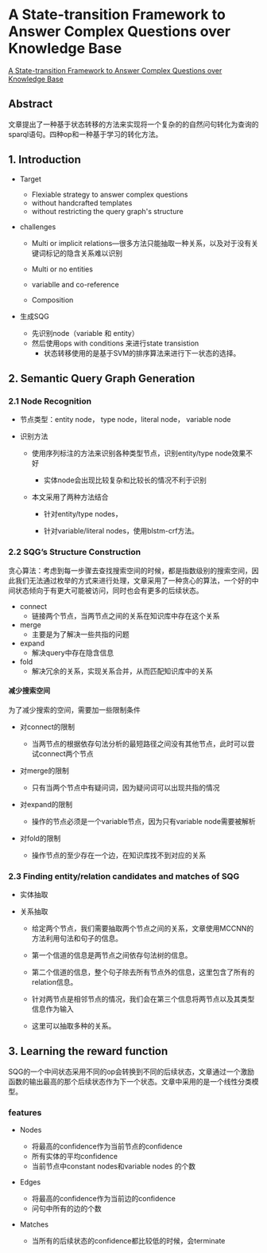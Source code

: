 # A State-transition Framework to Answer Complex Questions over Knowledge Base
[A State-transition Framework to Answer Complex Questions over Knowledge Base](http://aclweb.org/anthology/D18-1234)
## Abstract 

文章提出了一种基于状态转移的方法来实现将一个复杂的的自然问句转化为查询的sparql语句。四种op和一种基于学习的转化方法。

## 1. Introduction

- Target

  - Flexiable strategy to answer complex questions
  - without handcrafted templates
  - without restricting the query graph's structure

- challenges

  - Multi or implicit relations—很多方法只能抽取一种关系，以及对于没有关键词标记的隐含关系难以识别

  - Multi or no entities

  - variablle and co-reference

  - Composition

- 生成SQG

  - 先识别node（variable 和 entity）
  - 然后使用ops with conditions 来进行state transistion
    - 状态转移使用的是基于SVM的排序算法来进行下一状态的选择。

    

## 2. Semantic Query Graph Generation

### 2.1 Node Recognition

- 节点类型：entity node， type node，literal node， variable node

- 识别方法

  - 使用序列标注的方法来识别各种类型节点，识别entity/type node效果不好
    - 实体node会出现比较复杂和比较长的情况不利于识别
  - 本文采用了两种方法结合

    - 针对entity/type nodes，

    - 针对variable/literal nodes，使用blstm-crf方法。

### 2.2 SQG’s Structure Construction

贪心算法：考虑到每一步骤去查找搜索空间的时候，都是指数级别的搜索空间，因此我们无法通过枚举的方式来进行处理，文章采用了一种贪心的算法，一个好的中间状态倾向于有更大可能被访问，同时也会有更多的后续状态。

- connect
  - 链接两个节点，当两节点之间的关系在知识库中存在这个关系
- merge
  - 主要是为了解决一些共指的问题
- expand
  - 解决query中存在隐含信息
- fold
  - 解决冗余的关系，实现关系合并，从而匹配知识库中的关系

#### 减少搜索空间

为了减少搜索的空间，需要加一些限制条件

- 对connect的限制

  - 当两节点的根据依存句法分析的最短路径之间没有其他节点，此时可以尝试connect两个节点

- 对merge的限制

  - 只有当两个节点中有疑问词，因为疑问词可以出现共指的情况

- 对expand的限制

  - 操作的节点必须是一个variable节点，因为只有variable node需要被解析

- 对fold的限制

  - 操作节点的至少存在一个边，在知识库找不到对应的关系

### 2.3 Finding entity/relation candidates and matches of SQG

- 实体抽取

- 关系抽取

  - 给定两个节点，我们需要抽取两个节点之间的关系，文章使用MCCNN的方法利用句法和句子的信息。

  - 第一个信道的信息是两节点之间依存句法树的信息。

  - 第二个信道的信息，整个句子除去所有节点外的信息，这里包含了所有的relation信息。

  - 针对两节点是相邻节点的情况，我们会在第三个信息将两节点以及其类型信息作为输入

  - 这里可以抽取多种的关系。

## 3. Learning the reward function

SQG的一个中间状态采用不同的op会转换到不同的后续状态，文章通过一个激励函数的输出最高的那个后续状态作为下一个状态。文章中采用的是一个线性分类模型。

### features

- Nodes

  - 将最高的confidence作为当前节点的confidence
  - 所有实体的平均confidence
  - 当前节点中constant nodes和variable nodes 的个数

- Edges

  - 将最高的confidence作为当前边的confidence
  - 问句中所有的边的个数  

- Matches

  - 当所有的后续状态的confidence都比较低的时候，会terminate

    


​    
